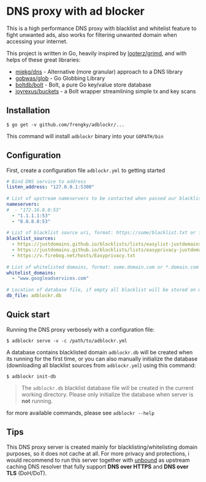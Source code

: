 # DNS proxy with ad blocker

This is a high performance DNS proxy with blacklist and whitelist feature to fight unwanted ads, also works for filtering unwanted domain when accessing your internet.

This project is written in Go, heavily inspired by [looterz/grimd](https://github.com/looterz/grimd), and with helps of these great libraries:

- [miekg/dns](https://github.com/miekg/dns) - Alternative (more granular) approach to a DNS library
- [gobwas/glob](https://github.com/gobwas/glob) - Go Globbing Library
- [boltdb/bolt](https://github.com/boltdb/bolt) - Bolt, a pure Go key/value store database
- [joyrexus/buckets](https://github.com/joyrexus/buckets) - a Bolt wrapper streamlining simple tx and key scans

## Installation

```console
$ go get -v github.com/frengky/adblockr/...
```
This command will install `adblockr` binary into your `GOPATH/bin`

## Configuration
First, create a configuration file `adblockr.yml` to getting started
```yml
# Bind DNS service to address  
listen_address: "127.0.0.1:5300"  
  
# List of upstream nameservers to be contacted when passed our blacklist check  
nameservers:  
#  - "172.16.8.8:53"  
  - "1.1.1.1:53"  
  - "8.8.8.8:53"  
  
# List of blacklist source uri, format: https://some/blacklist.txt or file:///local/path/file.txt  
blacklist_sources:  
  - https://justdomains.github.io/blocklists/lists/easylist-justdomains.txt  
  - https://justdomains.github.io/blocklists/lists/easyprivacy-justdomains.txt  
  - https://v.firebog.net/hosts/Easyprivacy.txt  
  
# List of whitelisted domains, format: some.domain.com or *.domain.com  
whitelist_domains:  
  - "www.googleadservices.com"  
  
# Location of database file, if empty all blacklist will be stored on memory instead  
db_file: adblockr.db
```

## Quick start

Running the DNS proxy verbosely with a configuration file:
```console
$ adblockr serve -v -c /path/to/adblockr.yml
```
A database contains blacklisted domain `adblockr.db` will be created when its running for the first time, or you can also manually initialize the database (downloading all blacklist sources from `adblockr.yml`) using this command:
```console
$ adblockr init-db
```
> The `adblockr.db` blacklist database file will be created in the current working directory. 
> Please only initialize the database when server is **not** running.

for more available commands, please see `adblockr --help`

## Tips

This DNS proxy server is created mainly for blacklisting/whitelisting domain purposes, so it does not cache at all. For more privacy and protections, i would recommend to run this server together with [unbound](https://github.com/NLnetLabs/unbound) as upstream caching DNS resolver that fully support **DNS over HTTPS** and **DNS over TLS** (DoH/DoT).
